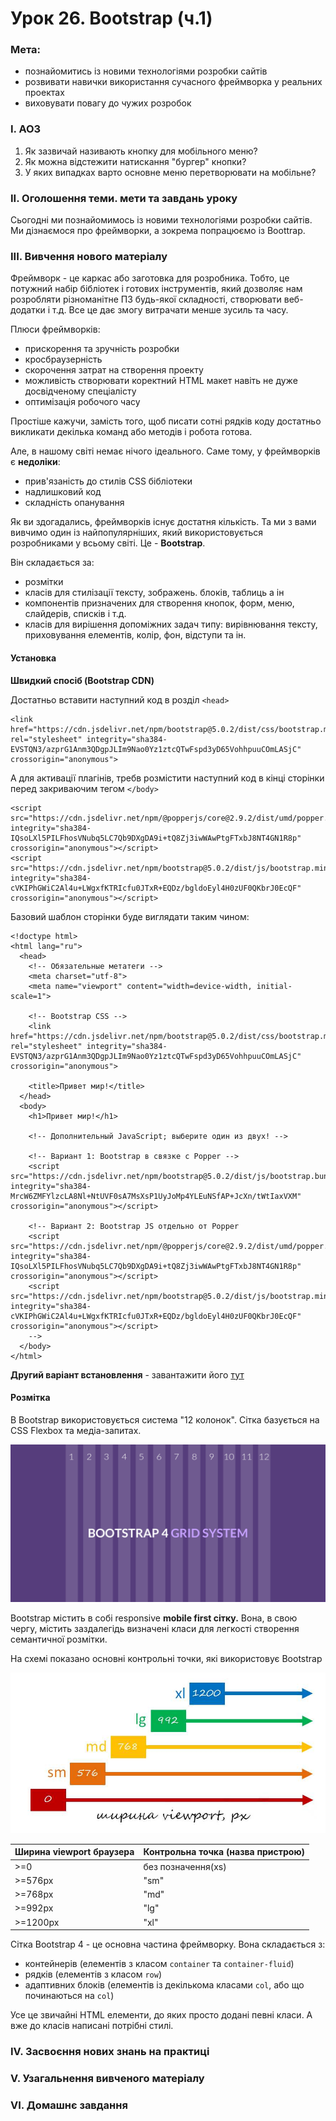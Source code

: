 # Урок 26. Bootstrap \(ч.1\)

### Мета:

* познайомитись із новими технологіями розробки сайтів 
* розвивати навички використання сучасного фреймворка у реальних проектах
* виховувати повагу до чужих розробок

### І. АОЗ

1. Як зазвичай називають кнопку для мобільного меню?
2. Як можна відстежити натискання "бургер" кнопки?
3. У яких випадках варто основне меню перетворювати на мобільне?

### ІІ. Оголошення теми. мети та завдань уроку

Сьогодні ми познайомимось із новими технологіями розробки сайтів. Ми дізнаємося про фреймворки, а зокрема попрацюємо із Boottrap.

### ІІІ. Вивчення нового матеріалу

Фреймворк - це каркас або заготовка для розробника. Тобто, це потужний набір бібліотек і готових інструментів, який дозволяє нам розробляти різноманітне ПЗ будь-якої складності, створювати веб-додатки і т.д. Все це дає змогу витрачати менше зусиль та часу.

Плюси фреймворків:

* прискорення та зручність розробки
* кросбраузерність
* скорочення затрат на створення проекту
* можливість створювати коректний HTML макет навіть не дуже досвідченому спеціалісту
* оптимізація робочого часу

Простіше кажучи, замість того, щоб писати сотні рядків коду достатньо викликати декілька команд або методів і робота готова.

Але, в нашому світі немає нічого ідеального. Саме тому, у фреймворків є **недоліки**:

* прив'язаність до стилів CSS бібліотеки
* надлишковий код
* складність опанування

Як ви здогадались, фреймворків існує достатня кількість. Та ми з вами вивчимо один із найпопулярніших, який використовується розробниками у всьому світі. Це - **Bootstrap**.

Він складається за:

* розмітки
* класів для стилізації тексту, зображень. блоків, таблиць а ін
* компонентів призначених для створення кнопок, форм, меню, слайдерів, списків і т.д.
* класів для вирішення допоміжних задач типу: вирівнювання тексту, приховування елементів, колір, фон, відступи та ін.

#### Установка

**Швидкий спосіб \(Bootstrap CDN\)**

Достатньо вставити наступний код в розділ `<head>`

```text
<link href="https://cdn.jsdelivr.net/npm/bootstrap@5.0.2/dist/css/bootstrap.min.css" rel="stylesheet" integrity="sha384-EVSTQN3/azprG1Anm3QDgpJLIm9Nao0Yz1ztcQTwFspd3yD65VohhpuuCOmLASjC" crossorigin="anonymous">
```

А для активації плагінів, требв розмістити наступний код в кінці сторінки перед закриваючим тегом `</body>`

```text
<script src="https://cdn.jsdelivr.net/npm/@popperjs/core@2.9.2/dist/umd/popper.min.js" integrity="sha384-IQsoLXl5PILFhosVNubq5LC7Qb9DXgDA9i+tQ8Zj3iwWAwPtgFTxbJ8NT4GN1R8p" crossorigin="anonymous"></script>
<script src="https://cdn.jsdelivr.net/npm/bootstrap@5.0.2/dist/js/bootstrap.min.js" integrity="sha384-cVKIPhGWiC2Al4u+LWgxfKTRIcfu0JTxR+EQDz/bgldoEyl4H0zUF0QKbrJ0EcQF" crossorigin="anonymous"></script>
```

Базовий шаблон сторінки буде виглядати таким чином:

```text
<!doctype html>
<html lang="ru">
  <head>
    <!-- Обязательные метатеги -->
    <meta charset="utf-8">
    <meta name="viewport" content="width=device-width, initial-scale=1">

    <!-- Bootstrap CSS -->
    <link href="https://cdn.jsdelivr.net/npm/bootstrap@5.0.2/dist/css/bootstrap.min.css" rel="stylesheet" integrity="sha384-EVSTQN3/azprG1Anm3QDgpJLIm9Nao0Yz1ztcQTwFspd3yD65VohhpuuCOmLASjC" crossorigin="anonymous">

    <title>Привет мир!</title>
  </head>
  <body>
    <h1>Привет мир!</h1>

    <!-- Дополнительный JavaScript; выберите один из двух! -->

    <!-- Вариант 1: Bootstrap в связке с Popper -->
    <script src="https://cdn.jsdelivr.net/npm/bootstrap@5.0.2/dist/js/bootstrap.bundle.min.js" integrity="sha384-MrcW6ZMFYlzcLA8Nl+NtUVF0sA7MsXsP1UyJoMp4YLEuNSfAP+JcXn/tWtIaxVXM" crossorigin="anonymous"></script>

    <!-- Вариант 2: Bootstrap JS отдельно от Popper
    <script src="https://cdn.jsdelivr.net/npm/@popperjs/core@2.9.2/dist/umd/popper.min.js" integrity="sha384-IQsoLXl5PILFhosVNubq5LC7Qb9DXgDA9i+tQ8Zj3iwWAwPtgFTxbJ8NT4GN1R8p" crossorigin="anonymous"></script>
    <script src="https://cdn.jsdelivr.net/npm/bootstrap@5.0.2/dist/js/bootstrap.min.js" integrity="sha384-cVKIPhGWiC2Al4u+LWgxfKTRIcfu0JTxR+EQDz/bgldoEyl4H0zUF0QKbrJ0EcQF" crossorigin="anonymous"></script>
    -->
  </body>
</html>
```

**Другий варіант встановлення** - завантажити його [тут](https://getbootstrap.com/docs/4.4/getting-started/download/)

#### Розмітка

В Bootstrap використовується система "12 колонок". Сітка базується на CSS Flexbox та медіа-запитах.

![](.gitbook/assets/img-17-tb02.png)

Bootstrap містить в собі responsive **mobile first сітку.** Вона, в свою чергу, містить заздалегідь визначені класи для легкості створення семантичної розмітки.

На схемі показано основні контрольні точки, які використовує Bootstrap

![](.gitbook/assets/bootstrap-4-five-grid-tiers.jpg)

| Ширина viewport браузера | Контрольна точка \(назва пристрою\) |
| :--- | :--- |
| &gt;=0 | без позначення\(xs\) |
| &gt;=576px | "sm" |
| &gt;=768px | "md" |
| &gt;=992px | "lg" |
| &gt;=1200px | "xl" |

Сітка Bootstrap 4 - це основна частина фреймворку. Вона складається з:

* контейнерів \(елементів з класом `container` та `container-fluid`\)
* рядків \(елементів з класом `row`\)
* адаптивних блоків \(елементів із декількома класами `col`, або що починаються на `col`\)

Усе це звичайні HTML елементи, до яких просто додані певні класи. А вже до класів написані потрібні стилі.

### IV. Засвоєння нових знань на практиці

### V. Узагальнення вивченого матеріалу

### VI. Домашнє завдання

